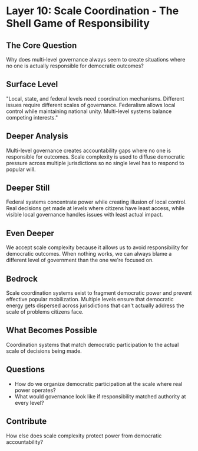 # Layer 10: Scale Coordination - The Shell Game of Responsibility

## The Core Question
Why does multi-level governance always seem to create situations where no one is actually responsible for democratic outcomes?

## Surface Level
"Local, state, and federal levels need coordination mechanisms. Different issues require different scales of governance. Federalism allows local control while maintaining national unity. Multi-level systems balance competing interests."

## Deeper Analysis
Multi-level governance creates accountability gaps where no one is responsible for outcomes. Scale complexity is used to diffuse democratic pressure across multiple jurisdictions so no single level has to respond to popular will.

## Deeper Still
Federal systems concentrate power while creating illusion of local control. Real decisions get made at levels where citizens have least access, while visible local governance handles issues with least actual impact.

## Even Deeper
We accept scale complexity because it allows us to avoid responsibility for democratic outcomes. When nothing works, we can always blame a different level of government than the one we're focused on.

## Bedrock
Scale coordination systems exist to fragment democratic power and prevent effective popular mobilization. Multiple levels ensure that democratic energy gets dispersed across jurisdictions that can't actually address the scale of problems citizens face.

## What Becomes Possible
Coordination systems that match democratic participation to the actual scale of decisions being made.

## Questions
- How do we organize democratic participation at the scale where real power operates?
- What would governance look like if responsibility matched authority at every level?

## Contribute
How else does scale complexity protect power from democratic accountability?
